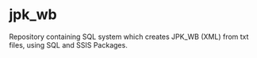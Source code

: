 # jpk_wb
Repository containing SQL system which creates JPK_WB (XML) from txt files, using SQL and SSIS Packages. 
